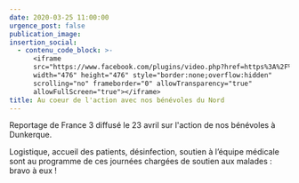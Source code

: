```yaml
---
date: 2020-03-25 11:00:00
urgence_post: false
publication_image:
insertion_social:
  - contenu_code_block: >-
      <iframe
      src="https://www.facebook.com/plugins/video.php?href=https%3A%2F%2Fwww.facebook.com%2Ffrance3nordpasdecalais%2Fvideos%2F1070791826639627%2F&show_text=0&width=476"
      width="476" height="476" style="border:none;overflow:hidden"
      scrolling="no" frameborder="0" allowTransparency="true"
      allowFullScreen="true"></iframe>
title: Au coeur de l'action avec nos bénévoles du Nord
---
```


Reportage de France 3 diffus&eacute; le 23 avril sur l'action de nos b&eacute;n&eacute;voles &agrave; Dunkerque.

Logistique, accueil des patients, d&eacute;sinfection, soutien &agrave; l’&eacute;quipe m&eacute;dicale sont au programme de ces journ&eacute;es charg&eacute;es de soutien aux malades : bravo &agrave; eux \!